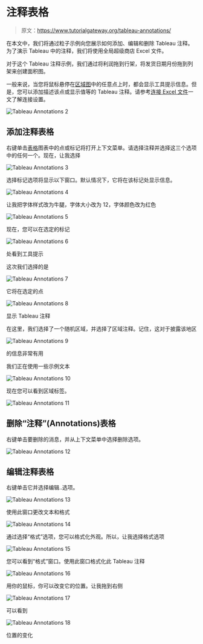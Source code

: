 # 注释表格

> 原文：<https://www.tutorialgateway.org/tableau-annotations/>

在本文中，我们将通过粒子示例向您展示如何添加、编辑和删除 Tableau 注释。为了演示 Tableau 中的注释，我们将使用全局超级商店 Excel 文件。

对于这个 Tableau 注释示例，我们通过将利润拖到行架，将发货日期月份拖到列架来创建面积图。

一般来说，当您将鼠标悬停在[区域图](https://www.tutorialgateway.org/tableau-area-chart/)中的任意点上时，都会显示工具提示信息。但是，您可以添加描述该点或显示值等的 Tableau 注释。请参考[连接 Excel 文件](https://www.tutorialgateway.org/connecting-to-excel-files-in-tableau/)一文了解连接设置。

![Tableau Annotations 2](img/661a4463b19e2054ab4e4a576dfe27f8.png)

## 添加注释表格

右键单击[表格](https://www.tutorialgateway.org/tableau/)图表中的点或标记将打开上下文菜单。请选择注释并选择这三个选项中的任何一个。现在，让我选择

![Tableau Annotations 3](img/20e6fa52b229b2b863dd75f7e80f595e.png)

选择标记选项将显示以下窗口。默认情况下，它将在该标记处显示信息。

![Tableau Annotations 4](img/a23a4757f174804adee78a7db6ad59e6.png)

让我把字体样式改为牛腿，字体大小改为 12，字体颜色改为红色

![Tableau Annotations 5](img/fa9b1340e7bc7d7101ea8f4fc818c9da.png)

现在，您可以在选定的标记

![Tableau Annotations 6](img/2bf1c9e61ce0f1a4b73d7a0f0104799d.png)

处看到工具提示

这次我们选择的是

![Tableau Annotations 7](img/d80620dac5256ddab0bba04948108d62.png)

它将在选定的点

![Tableau Annotations 8](img/c2e49e26e556a6b7dfa229398dfcbc3a.png)

显示 Tableau 注释

在这里，我们选择了一个随机区域，并选择了区域注释。记住，这对于披露该地区

![Tableau Annotations 9](img/be67082c03b26f03d17d31d72d61b752.png)

的信息非常有用

我们正在使用一些示例文本

![Tableau Annotations 10](img/ed72fe0197695221afc55030e4ef89a2.png)

现在您可以看到区域标签。

![Tableau Annotations 11](img/55d3295737131f07468b3dfcfb724f37.png)

## 删除“注释”(Annotations)表格

右键单击要删除的消息，并从上下文菜单中选择删除选项。

![Tableau Annotations 12](img/d1f2c411af2d57e97eb0e7a640c937de.png)

## 编辑注释表格

右键单击它并选择编辑..选项。

![Tableau Annotations 13](img/561b6057fb27d9a3711ce156dc39940c.png)

使用此窗口更改文本和格式

![Tableau Annotations 14](img/fb4fceb67ea995b7f8a286be0c94cae8.png)

通过选择“格式”选项，您可以格式化外观。所以，让我选择格式选项

![Tableau Annotations 15](img/70a9b92b36f6c52108ae19595f13f3bf.png)

您可以看到“格式”窗口。使用此窗口格式化此 Tableau 注释

![Tableau Annotations 16](img/faeefc7007eb6fad55f5b8f42b5d7a89.png)

用你的鼠标，你可以改变它的位置。让我拖到右侧

![Tableau Annotations 17](img/b2c74b55ccd0ec78e6631308914cccaa.png)

可以看到

![Tableau Annotations 18](img/c65aea08ea8d41af9951ba791cd26790.png)

位置的变化